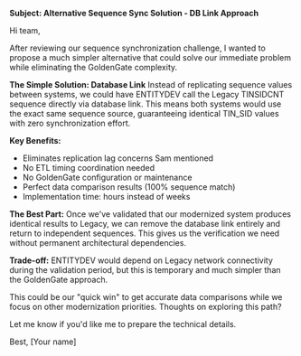 **Subject: Alternative Sequence Sync Solution - DB Link Approach**

Hi team,

After reviewing our sequence synchronization challenge, I wanted to propose a much simpler alternative that could solve our immediate problem while eliminating the GoldenGate complexity.

**The Simple Solution: Database Link**
Instead of replicating sequence values between systems, we could have ENTITYDEV call the Legacy TINSIDCNT sequence directly via database link. This means both systems would use the exact same sequence source, guaranteeing identical TIN_SID values with zero synchronization effort.

**Key Benefits:**
- Eliminates replication lag concerns Sam mentioned
- No ETL timing coordination needed  
- No GoldenGate configuration or maintenance
- Perfect data comparison results (100% sequence match)
- Implementation time: hours instead of weeks

**The Best Part:** Once we've validated that our modernized system produces identical results to Legacy, we can remove the database link entirely and return to independent sequences. This gives us the verification we need without permanent architectural dependencies.

**Trade-off:** ENTITYDEV would depend on Legacy network connectivity during the validation period, but this is temporary and much simpler than the GoldenGate approach.

This could be our "quick win" to get accurate data comparisons while we focus on other modernization priorities. Thoughts on exploring this path?

Let me know if you'd like me to prepare the technical details.

Best,
[Your name]
